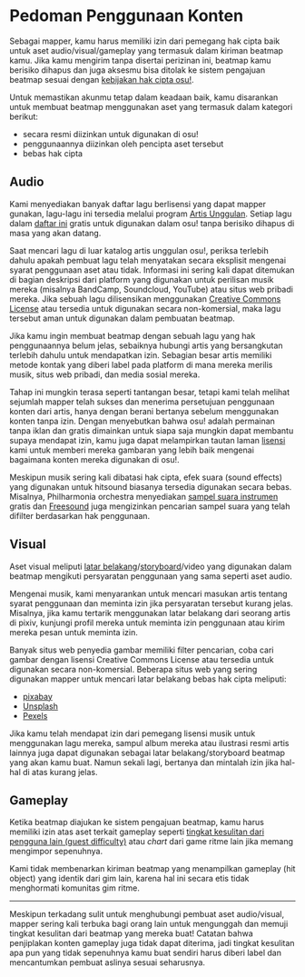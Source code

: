 # Pedoman Penggunaan Konten

Sebagai mapper, kamu harus memiliki izin dari pemegang hak cipta baik untuk aset audio/visual/gameplay yang termasuk dalam kiriman beatmap kamu. Jika kamu mengirim tanpa disertai perizinan ini, beatmap kamu berisiko dihapus dan juga aksesmu bisa ditolak ke sistem pengajuan beatmap sesuai dengan [kebijakan hak cipta osu!](/wiki/Legal/Copyright).

Untuk memastikan akunmu tetap dalam keadaan baik, kamu disarankan untuk membuat beatmap menggunakan aset yang termasuk dalam kategori berikut:

- secara resmi diizinkan untuk digunakan di osu!
- penggunaannya diizinkan oleh pencipta aset tersebut
- bebas hak cipta

## Audio

Kami menyediakan banyak daftar lagu berlisensi yang dapat mapper gunakan, lagu-lagu ini tersedia melalui program [Artis Unggulan](/wiki/Featured_Artists). Setiap lagu dalam [daftar ini](https://osu.ppy.sh/beatmaps/artists) gratis untuk digunakan dalam osu! tanpa berisiko dihapus di masa yang akan datang.

Saat mencari lagu di luar katalog artis unggulan osu!, periksa terlebih dahulu apakah pembuat lagu telah menyatakan secara eksplisit mengenai syarat penggunaan aset atau tidak. Informasi ini sering kali dapat ditemukan di bagian deskripsi dari platform yang digunakan untuk perilisan musik mereka (misalnya BandCamp, Soundcloud, YouTube) atau situs web pribadi mereka. Jika sebuah lagu dilisensikan menggunakan [Creative Commons License](https://creativecommons.org/about/cclicenses/) atau tersedia untuk digunakan secara non-komersial, maka lagu tersebut aman untuk digunakan dalam pembuatan beatmap.

Jika kamu ingin membuat beatmap dengan sebuah lagu yang hak penggunaannya belum jelas, sebaiknya hubungi artis yang bersangkutan terlebih dahulu untuk mendapatkan izin. Sebagian besar artis memiliki metode kontak yang diberi label pada platform di mana mereka merilis musik, situs web pribadi, dan media sosial mereka.

Tahap ini mungkin terasa seperti tantangan besar, tetapi kami telah melihat sejumlah mapper telah sukses dan menerima persetujuan penggunaan konten dari artis, hanya dengan berani bertanya sebelum menggunakan konten tanpa izin. Dengan menyebutkan bahwa osu! adalah permainan tanpa iklan dan gratis dimainkan untuk siapa saja mungkin dapat membantu supaya mendapat izin, kamu juga dapat melampirkan tautan laman [lisensi](/wiki/Legal/Music_licensing) kami untuk memberi mereka gambaran yang lebih baik mengenai bagaimana konten mereka digunakan di osu!.

Meskipun musik sering kali dibatasi hak cipta, efek suara (sound effects) yang digunakan untuk hitsound biasanya tersedia digunakan secara bebas. Misalnya, Philharmonia orchestra menyediakan [sampel suara instrumen](https://philharmonia.co.uk/resources/sound-samples/) gratis dan [Freesound](https://freesound.org) juga mengizinkan pencarian sampel suara yang telah difilter berdasarkan hak penggunaan.

## Visual

Aset visual meliputi [latar belakang](/wiki/Beatmap/Background)/[storyboard](/wiki/Storyboard)/video yang digunakan dalam beatmap mengikuti persyaratan penggunaan yang sama seperti aset audio.

Mengenai musik, kami menyarankan untuk mencari masukan artis tentang syarat penggunaan dan meminta izin jika persyaratan tersebut kurang jelas. Misalnya, jika kamu tertarik menggunakan latar belakang dari seorang artis di pixiv, kunjungi profil mereka untuk meminta izin penggunaan atau kirim mereka pesan untuk meminta izin.

Banyak situs web penyedia gambar memiliki filter pencarian, coba cari gambar dengan lisensi Creative Commons License atau tersedia untuk digunakan secara non-komersial. Beberapa situs web yang sering digunakan mapper untuk mencari latar belakang bebas hak cipta meliputi:

- [pixabay](https://pixabay.com/)
- [Unsplash](https://unsplash.com/)
- [Pexels](https://www.pexels.com/)

Jika kamu telah mendapat izin dari pemegang lisensi musik untuk menggunakan lagu mereka, sampul album mereka atau ilustrasi resmi artis lainnya juga dapat digunakan sebagai latar belakang/storyboard beatmap yang akan kamu buat. Namun sekali lagi, bertanya dan mintalah izin jika hal-hal di atas kurang jelas.

## Gameplay

Ketika beatmap diajukan ke sistem pengajuan beatmap, kamu harus memiliki izin atas aset terkait gameplay seperti [tingkat kesulitan dari pengguna lain (guest difficulty)](/wiki/Beatmap/Guest_difficulty) atau *chart* dari game ritme lain jika memang mengimpor sepenuhnya.

Kami tidak membenarkan kiriman beatmap yang menampilkan gameplay (hit object) yang identik dari gim lain, karena hal ini secara etis tidak menghormati komunitas gim ritme.

---

Meskipun terkadang sulit untuk menghubungi pembuat aset audio/visual, mapper sering kali terbuka bagi orang lain untuk mengunggah dan memuji tingkat kesulitan dari beatmap yang mereka buat! Catatan bahwa penjiplakan konten gameplay juga tidak dapat diterima, jadi tingkat kesulitan apa pun yang tidak sepenuhnya kamu buat sendiri harus diberi label dan mencantumkan pembuat aslinya sesuai seharusnya.
